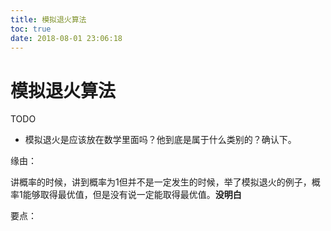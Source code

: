 ```yaml
---
title: 模拟退火算法
toc: true
date: 2018-08-01 23:06:18
---
```

# 模拟退火算法

TODO

- 模拟退火是应该放在数学里面吗？他到底是属于什么类别的？确认下。

缘由：

讲概率的时候，讲到概率为1但并不是一定发生的时候，举了模拟退火的例子，概率1能够取得最优值，但是没有说一定能取得最优值。**没明白**

要点：
